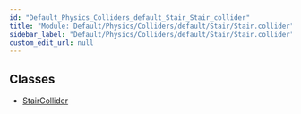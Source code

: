 ```yaml
---
id: "Default_Physics_Colliders_default_Stair_Stair_collider"
title: "Module: Default/Physics/Colliders/default/Stair/Stair.collider"
sidebar_label: "Default/Physics/Colliders/default/Stair/Stair.collider"
custom_edit_url: null
---
```


## Classes

- [StairCollider](../classes/Default_Physics_Colliders_default_Stair_Stair_collider.StairCollider.md)
